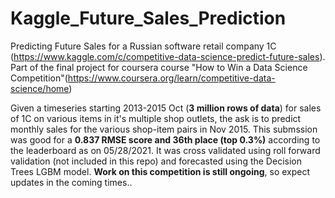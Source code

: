 # Kaggle_Future_Sales_Prediction
Predicting Future Sales for a Russian software retail company 1C (https://www.kaggle.com/c/competitive-data-science-predict-future-sales). Part of the final project for coursera course "How to Win a Data Science Competition"(https://www.coursera.org/learn/competitive-data-science/home)

Given a timeseries starting 2013-2015 Oct (**3 million rows of data**) for sales of 1C on various items in it's multiple shop outlets, the ask is to predict monthly sales for the various shop-item pairs in Nov 2015.
This submssion was good for a **0.837 RMSE score and 36th place (top 0.3%)** according to the leaderboard as on 05/28/2021. It was cross validated using roll forward validation (not included in this repo) and forecasted using the Decision Trees LGBM model. **Work on this competition is still ongoing**, so expect updates in the coming times..
